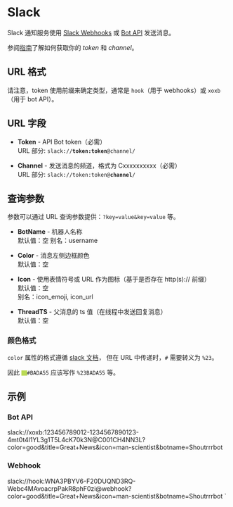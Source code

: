 # Slack

Slack 通知服务使用 [Slack Webhooks](https://api.slack.com/messaging/webhooks) 或 [Bot API](https://api.slack.com/methods/chat.postMessage) 发送消息。

参阅[指南](https://containrrr.dev/shoutrrr/v0.8/guides/slack/)了解如何获取你的 _token_ 和 _channel_。

## URL 格式

请注意，token 使用前缀来确定类型，通常是 `hook`（用于 webhooks）或 `xoxb`（用于 bot API）。

## URL 字段

- **Token** - API Bot token（必需）<br>
  URL 部分: <code>slack://<strong>token:token</strong>@channel/</code>

- **Channel** - 发送消息的频道，格式为 Cxxxxxxxxxx（必需）<br>
  URL 部分: <code>slack://token:token@<strong>channel</strong>/</code>

## 查询参数

参数可以通过 URL 查询参数提供：`?key=value&key=value` 等。

- **BotName** - 机器人名称<br>
  默认值：空
  别名：username

- **Color** - 消息左侧边框颜色<br>
  默认值：空

- **Icon** - 使用表情符号或 URL 作为图标（基于是否存在 http(s):// 前缀）<br>
  默认值：空<br>
  别名：icon_emoji, icon_url

- **ThreadTS** - 父消息的 ts 值（在线程中发送回复消息）<br>
  默认值：空

### 颜色格式

`color` 属性的格式遵循 [slack 文档](https://api.slack.com/reference/messaging/attachments#fields)，
但在 URL 中传递时，`#` 需要转义为 `%23`。

因此 <span style="background:#BADA55;width:.9em;height:.9em;display:inline-block;vertical-align:middle"></span><code>#BADA55</code> 应该写作 `%23BADA55` 等。

## 示例

### Bot API

<span class="bk">slack://xoxb:123456789012-1234567890123-4mt0t4l1YL3g1T5L4cK70k3N@C001CH4NN3L?color=good&title=Great+News&icon=man-scientist&botname=Shoutrrrbot</span>

### Webhook

<span class="bk">slack://hook:WNA3PBYV6-F20DUQND3RQ-Webc4MAvoacrpPakR8phF0zi@webhook?color=good&title=Great+News&icon=man-scientist&botname=Shoutrrrbot</span>
`

